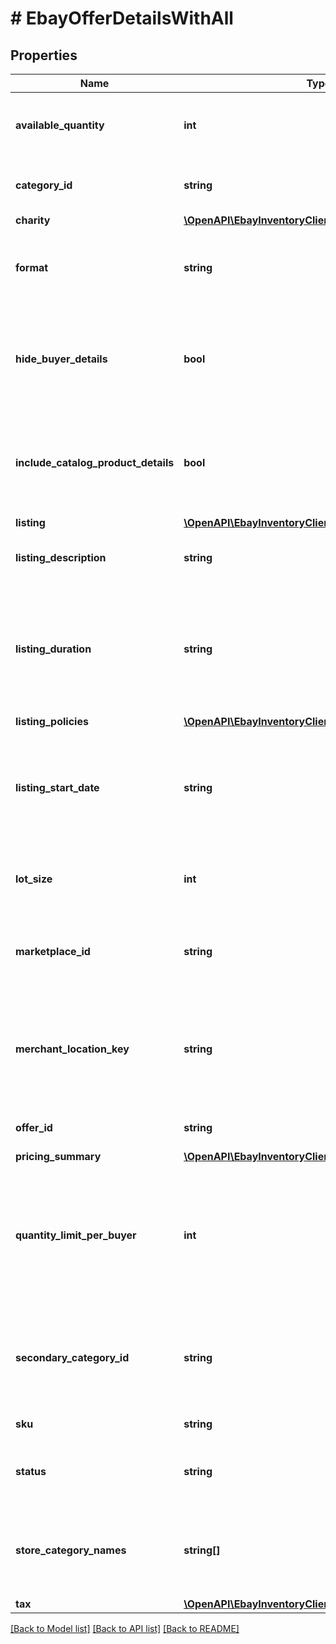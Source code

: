 # # EbayOfferDetailsWithAll

## Properties

Name | Type | Description | Notes
------------ | ------------- | ------------- | -------------
**available_quantity** | **int** | This integer value indicates the quantity of the inventory item (specified by the sku value) that will be available for purchase by buyers shopping on the eBay site specified in the marketplaceId field. For unpublished offers where the available quantity has yet to be set, the availableQuantity value is set to 0. | [optional]
**category_id** | **string** | The unique identifier of the primary eBay category that the inventory item is listed under. This field is always returned for published offers, but is only returned if set for unpublished offers. | [optional]
**charity** | [**\OpenAPI\EbayInventoryClient\Model\Charity**](Charity.md) |  | [optional]
**format** | **string** | This enumerated value indicates the listing format of the offer. Currently, the only supported value for this field is FIXED_PRICE. For implementation help, refer to &lt;a href&#x3D;&#39;https://developer.ebay.com/api-docs/sell/inventory/types/slr:FormatTypeEnum&#39;&gt;eBay API documentation&lt;/a&gt; | [optional]
**hide_buyer_details** | **bool** | This field is returned as true if the private listing feature has been enabled for the offer. Sellers may want to use this feature when they believe that a listing&#39;s potential bidders/buyers would not want their obfuscated user IDs (and feedback scores) exposed to other users. This field is always returned even if not explicitly set in the offer. It defaults to false, so will get returned as false if seller does not set this feature with a &#39;Create&#39; or &#39;Update&#39; offer method. | [optional]
**include_catalog_product_details** | **bool** | This field indicates whether or not eBay product catalog details are applied to a listing. A value of true indicates the listing corresponds to the eBay product associated with the provided product identifier. The product identifier is provided in createOrReplaceInventoryItem. Note: Though the includeCatalogProductDetails parameter is not required to be submitted in the request, the parameter defaults to &#39;true&#39; if omitted. | [optional]
**listing** | [**\OpenAPI\EbayInventoryClient\Model\ListingDetails**](ListingDetails.md) |  | [optional]
**listing_description** | **string** | The description of the eBay listing that is part of the unpublished or published offer. This field is always returned for published offers, but is only returned if set for unpublished offers. Max Length: 500000 (which includes HTML markup/tags) | [optional]
**listing_duration** | **string** | This field indicates the number of days that the listing will be active. &#39;GTC&#39; (Good &#39;til Cancelled) listings are automatically renewed each calendar month until the seller decides to end the listing. Note: This field is always returned and its value is always GTC since the Inventory API currently only supports fixed-price listings, and the only supported listing duration for fixed-price listings is &#39;GTC&#39;. For implementation help, refer to &lt;a href&#x3D;&#39;https://developer.ebay.com/api-docs/sell/inventory/types/slr:ListingDurationEnum&#39;&gt;eBay API documentation&lt;/a&gt; | [optional]
**listing_policies** | [**\OpenAPI\EbayInventoryClient\Model\ListingPolicies**](ListingPolicies.md) |  | [optional]
**listing_start_date** | **string** | This timestamp is the date/time that the seller set for the scheduled listing. With the scheduled listing feature, the seller can set a time in the future that the listing will become active, instead of the listing becoming active immediately after a publishOffer call. Scheduled listings do not always start at the exact date/time specified by the seller, but the date/time of the timestamp returned in getOffer/getOffers will be the same as the timestamp passed into a &#39;Create&#39; or &#39;Update&#39; offer call. This field is returned if set for an offer. | [optional]
**lot_size** | **int** | This field is only applicable and returned if the listing is a lot listing. A lot listing is a listing that has multiple quantity of the same product. An example would be a set of four identical car tires. The integer value in this field is the number of identical items being sold through the lot listing. | [optional]
**marketplace_id** | **string** | This enumeration value is the unique identifier of the eBay site on which the offer is available, or will be made available. For implementation help, refer to &lt;a href&#x3D;&#39;https://developer.ebay.com/api-docs/sell/inventory/types/slr:MarketplaceEnum&#39;&gt;eBay API documentation&lt;/a&gt; | [optional]
**merchant_location_key** | **string** | The unique identifier of the inventory location. This identifier is set up by the merchant when the inventory location is first created with the createInventoryLocation call. Once this value is set for an inventory location, it can not be modified. To get more information about this inventory location, the getInventoryLocation call can be used, passing in this value at the end of the call URI. This field is always returned for published offers, but is only returned if set for unpublished offers. Max length: 36 | [optional]
**offer_id** | **string** | The unique identifier of the offer. This identifier is used in many offer-related calls, and it is also used in the bulkUpdatePriceQuantity call. | [optional]
**pricing_summary** | [**\OpenAPI\EbayInventoryClient\Model\PricingSummary**](PricingSummary.md) |  | [optional]
**quantity_limit_per_buyer** | **int** | This field is only applicable and set if the seller wishes to set a restriction on the purchase quantity of an inventory item per seller. If this field is set by the seller for the offer, then each distinct buyer may purchase up to, but not exceed the quantity in this field. So, if this field&#39;s value is 5, each buyer may purchase a quantity of the inventory item between one and five, and the purchases can occur in one multiple-quantity purchase, or over multiple transactions. If a buyer attempts to purchase one or more of these products, and the cumulative quantity will take the buyer beyond the quantity limit, that buyer will be blocked from that purchase. | [optional]
**secondary_category_id** | **string** | The unique identifier for a secondary category. This field is applicable if the seller decides to list the item under two categories. Sellers can use the getCategorySuggestions method of the Taxonomy API to retrieve suggested category ID values. A fee may be charged when adding a secondary category to a listing. Note: You cannot list US eBay Motors vehicles in two categories. However, you can list Parts &amp;amp; Accessories in two categories. | [optional]
**sku** | **string** | This is the seller-defined SKU value of the product in the offer. Max Length: 50 | [optional]
**status** | **string** | The enumeration value in this field specifies the status of the offer - either PUBLISHED or UNPUBLISHED. For implementation help, refer to &lt;a href&#x3D;&#39;https://developer.ebay.com/api-docs/sell/inventory/types/slr:OfferStatusEnum&#39;&gt;eBay API documentation&lt;/a&gt; | [optional]
**store_category_names** | **string[]** | This container is returned if the seller chose to place the inventory item into one or two eBay store categories that the seller has set up for their eBay store. The string value(s) in this container will be the full path(s) to the eBay store categories, as shown below: &amp;quot;storeCategoryNames&amp;quot;: [  &amp;quot;/Fashion/Men/Shirts&amp;quot;,  &amp;quot;/Fashion/Men/Accessories&amp;quot; ], | [optional]
**tax** | [**\OpenAPI\EbayInventoryClient\Model\Tax**](Tax.md) |  | [optional]

[[Back to Model list]](../../README.md#models) [[Back to API list]](../../README.md#endpoints) [[Back to README]](../../README.md)
